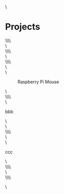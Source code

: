 <!-- wp:paragraph {"align":"center","fontSize":"larger"} -->\<p style="text-align:center" class="has-larger-font-size"><h1>Projects</h1></p>\<!-- /wp:paragraph -->\\<!-- wp:columns -->\<div class="wp-block-columns has-2-columns"><!-- wp:column -->\<div class="wp-block-column"></div>\<!-- /wp:column -->\\<!-- wp:column -->\<div class="wp-block-column"></div>\<!-- /wp:column --></div>\<!-- /wp:columns -->\\<!-- wp:columns -->\<div class="wp-block-columns has-2-columns"><!-- wp:column -->\<div class="wp-block-column"><!-- wp:image {"id":104} -->\<figure class="wp-block-image"><img src="https://lab.ueda.tech/e/wp-content/uploads/2018/08/2015-08-07-09.26.57-HDR.jpg" alt="" class="wp-image-104"/><figcaption>Raspberry Pi Mouse</figcaption></figure>\<!-- /wp:image --></div>\<!-- /wp:column -->\\<!-- wp:column -->\<div class="wp-block-column"><!-- wp:paragraph {"backgroundColor":"vivid-cyan-blue"} -->\<p class="has-background has-vivid-cyan-blue-background-color">bbb</p>\<!-- /wp:paragraph --></div>\<!-- /wp:column --></div>\<!-- /wp:columns -->\\<!-- wp:columns -->\<div class="wp-block-columns has-2-columns"><!-- wp:column -->\<div class="wp-block-column"><!-- wp:paragraph {"backgroundColor":"pale-cyan-blue"} -->\<p class="has-background has-pale-cyan-blue-background-color">ccc</p>\<!-- /wp:paragraph --></div>\<!-- /wp:column -->\\<!-- wp:column -->\<div class="wp-block-column"></div>\<!-- /wp:column --></div>\<!-- /wp:columns -->\\<!-- wp:paragraph -->\<p></p>\<!-- /wp:paragraph -->
